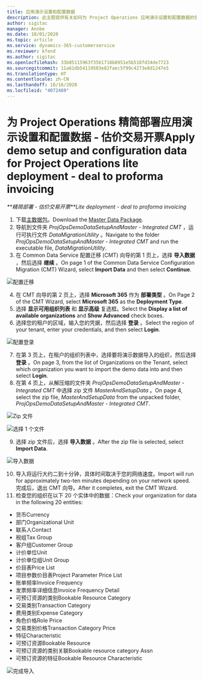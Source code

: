 ```yaml
---
title: 应用演示设置和配置数据
description: 此主题提供有关如何为 Project Operations 应用演示设置和配置数据的信息。
author: sigitac
manager: Annbe
ms.date: 10/01/2020
ms.topic: article
ms.service: dynamics-365-customerservice
ms.reviewer: kfend
ms.author: sigitac
ms.openlocfilehash: 33b85115963f3561718b8951e5b518fd34de7723
ms.sourcegitcommit: 11a61db54119503e82faec5f99c4273e8d1247e5
ms.translationtype: HT
ms.contentlocale: zh-CN
ms.lasthandoff: 10/16/2020
ms.locfileid: "4072469"
---
```

# <a name="apply-demo-setup-and-configuration-data-for-project-operations-lite-deployment---deal-to-proforma-invoicing"></a><span data-ttu-id="68683-103">为 Project Operations 精简部署应用演示设置和配置数据 - 估价交易开票</span><span class="sxs-lookup"><span data-stu-id="68683-103">Apply demo setup and configuration data for Project Operations lite deployment - deal to proforma invoicing</span></span>

<span data-ttu-id="68683-104">_\*\*精简部署 - 估价交易开票_</span><span class="sxs-lookup"><span data-stu-id="68683-104">_\*\*Lite deployment - deal to proforma invoicing_</span></span>

1. <span data-ttu-id="68683-105">下载[主数据包](https://download.microsoft.com/download/3/4/1/341bf279-a64f-4baa-af31-ce624859b518/ProjOpsSampleSetupData%20-%20CE%20only%20CMT.zip)。</span><span class="sxs-lookup"><span data-stu-id="68683-105">Download the [Master Data Package](https://download.microsoft.com/download/3/4/1/341bf279-a64f-4baa-af31-ce624859b518/ProjOpsSampleSetupData%20-%20CE%20only%20CMT.zip).</span></span> 
2. <span data-ttu-id="68683-106">导航到文件夹 *ProjOpsDemoDataSetupAndMaster - Integrated CMT* ，运行可执行文件 *DataMigrationUtility* 。</span><span class="sxs-lookup"><span data-stu-id="68683-106">Navigate to the folder *ProjOpsDemoDataSetupAndMaster - Integrated CMT* and run the executable file, *DataMigrationUtility*.</span></span>
3. <span data-ttu-id="68683-107">在 Common Data Service 配置迁移 (CMT) 向导的第 1 页上，选择 **导入数据** ，然后选择 **继续** 。</span><span class="sxs-lookup"><span data-stu-id="68683-107">On page 1 of the Common Data Service Configuration Migration (CMT) Wizard, select **Import Data** and then select **Continue**.</span></span>

![配置迁移](./media/1ConfigurationMigration.png)

4. <span data-ttu-id="68683-109">在 CMT 向导的第 2 页上，选择 **Microsoft 365** 作为 **部署类型** 。</span><span class="sxs-lookup"><span data-stu-id="68683-109">On Page 2 of the CMT Wizard, select **Microsoft 365** as the **Deployment Type**.</span></span>
5. <span data-ttu-id="68683-110">选择 **显示可用组织列表** 和 **显示高级** 复选框。</span><span class="sxs-lookup"><span data-stu-id="68683-110">Select the **Display a list of available organizations** and **Show Advanced** check boxes.</span></span>
6. <span data-ttu-id="68683-111">选择您的租户的区域，输入您的凭据，然后选择 **登录** 。</span><span class="sxs-lookup"><span data-stu-id="68683-111">Select the region of your tenant, enter your credentials, and then select **Login**.</span></span>

![配置登录](./media/2ConfigurationSignin.png)

7. <span data-ttu-id="68683-113">在第 3 页上，在租户的组织列表中，选择要将演示数据导入的组织，然后选择 **登录** 。</span><span class="sxs-lookup"><span data-stu-id="68683-113">On page 3, from the list of Organizations on the Tenant, select which organization you want to import the demo data into and then select **Login**.</span></span>
8. <span data-ttu-id="68683-114">在第 4 页上，从解压缩的文件夹 *ProjOpsDemoDataSetupAndMaster - Integrated CMT* 中选择 zip 文件 *MasterAndSetupData* 。</span><span class="sxs-lookup"><span data-stu-id="68683-114">On page 4, select the zip file, *MasterAndSetupData* from the unpacked folder, *ProjOpsDemoDataSetupAndMaster - Integrated CMT*.</span></span>

![Zip 文件](./media/3ZipFile.png)

![选择 1 个文件](./media/4SelectAFile.png)

9. <span data-ttu-id="68683-117">选择 zip 文件后，选择 **导入数据** 。</span><span class="sxs-lookup"><span data-stu-id="68683-117">After the zip file is selected, select **Import Data**.</span></span>

![导入数据](./media/5ImportData.png)

10. <span data-ttu-id="68683-119">导入将运行大约二到十分钟，具体时间取决于您的网络速度。</span><span class="sxs-lookup"><span data-stu-id="68683-119">Import will run for approximately two-ten minutes depending on your network speed.</span></span> <span data-ttu-id="68683-120">完成后，退出 CMT 向导。</span><span class="sxs-lookup"><span data-stu-id="68683-120">After it completes, exit the CMT Wizard.</span></span> 
11. <span data-ttu-id="68683-121">检查您的组织在以下 20 个实体中的数据：</span><span class="sxs-lookup"><span data-stu-id="68683-121">Check your organization for data in the following 20 entities:</span></span>

- <span data-ttu-id="68683-122">货币</span><span class="sxs-lookup"><span data-stu-id="68683-122">Currency</span></span>
- <span data-ttu-id="68683-123">部门</span><span class="sxs-lookup"><span data-stu-id="68683-123">Organizational Unit</span></span>
- <span data-ttu-id="68683-124">联系人​​</span><span class="sxs-lookup"><span data-stu-id="68683-124">Contact</span></span>
- <span data-ttu-id="68683-125">税组</span><span class="sxs-lookup"><span data-stu-id="68683-125">Tax Group</span></span>
- <span data-ttu-id="68683-126">客户组</span><span class="sxs-lookup"><span data-stu-id="68683-126">Customer Group</span></span>
- <span data-ttu-id="68683-127">计价单位</span><span class="sxs-lookup"><span data-stu-id="68683-127">Unit</span></span>
- <span data-ttu-id="68683-128">计价单位组</span><span class="sxs-lookup"><span data-stu-id="68683-128">Unit Group</span></span>
- <span data-ttu-id="68683-129">价目表</span><span class="sxs-lookup"><span data-stu-id="68683-129">Price List</span></span>
- <span data-ttu-id="68683-130">项目参数价目表</span><span class="sxs-lookup"><span data-stu-id="68683-130">Project Parameter Price List</span></span>
- <span data-ttu-id="68683-131">账单频率</span><span class="sxs-lookup"><span data-stu-id="68683-131">Invoice Frequency</span></span>
- <span data-ttu-id="68683-132">发票频率详细信息</span><span class="sxs-lookup"><span data-stu-id="68683-132">Invoice Frequency Detail</span></span>
- <span data-ttu-id="68683-133">可预订资源的类别</span><span class="sxs-lookup"><span data-stu-id="68683-133">Bookable Resource Category</span></span>
- <span data-ttu-id="68683-134">交易类别</span><span class="sxs-lookup"><span data-stu-id="68683-134">Transaction Category</span></span>
- <span data-ttu-id="68683-135">费用类别</span><span class="sxs-lookup"><span data-stu-id="68683-135">Expense Category</span></span>
- <span data-ttu-id="68683-136">角色价格</span><span class="sxs-lookup"><span data-stu-id="68683-136">Role Price</span></span>
- <span data-ttu-id="68683-137">交易类别价格</span><span class="sxs-lookup"><span data-stu-id="68683-137">Transaction Category Price</span></span>
- <span data-ttu-id="68683-138">特征</span><span class="sxs-lookup"><span data-stu-id="68683-138">Characteristic</span></span>
- <span data-ttu-id="68683-139">可预订资源</span><span class="sxs-lookup"><span data-stu-id="68683-139">Bookable Resource</span></span>
- <span data-ttu-id="68683-140">可预订资源的类别关联</span><span class="sxs-lookup"><span data-stu-id="68683-140">Bookable resource category Assn</span></span>
- <span data-ttu-id="68683-141">可预订资源的特征</span><span class="sxs-lookup"><span data-stu-id="68683-141">Bookable Resource Characteristic</span></span>

![完成导入](./media/6CompleteImport.png)

